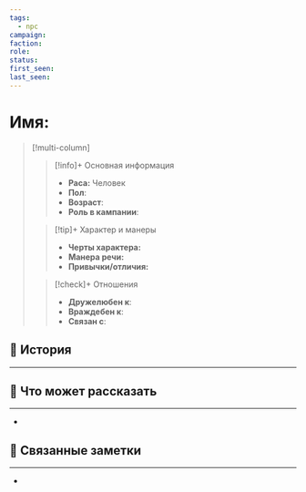 ```yaml
---
tags:
  - npc
campaign: 
faction: 
role: 
status: 
first_seen: 
last_seen:
---
```

# Имя: 

> [!multi-column]
>  >[!info]+ Основная информация 
>  >- **Раса:**   Человек
>  >- **Пол**:
>  >- **Возраст**:
>  >- **Роль в кампании**:
>  
>  >[!tip]+ Характер и манеры
>  >- **Черты характера:** 
>  >- **Манера речи:** 
>  >- **Привычки/отличия:** 
>  
>  >[!check]+ Отношения
>  >- **Дружелюбен к**: 
>  >- **Враждебен к**: 
>  >- **Связан с**: 
## 📜 История
---

## 🧩 Что может рассказать
---
- 

## 🔗 Связанные заметки
---
 - 
